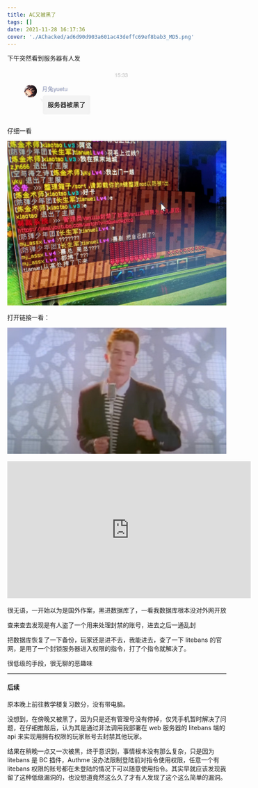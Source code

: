 ```yaml
---
title: AC又被黑了
tags: []
date: 2021-11-28 16:17:36
cover: './AChacked/ad6d90d903a601ac43deffc69ef8bab3_MD5.png'
---
```


下午突然看到服务器有人发

![](AChacked/2ff5f8e25caecacb251103e71d19619a_MD5.png)

仔细一看

![](AChacked/b60e6a86963a00dd18a1d4832264b9c5_MD5.png)

打开链接一看：

![](AChacked/ad6d90d903a601ac43deffc69ef8bab3_MD5.png)

<iframe width="560" height="315" src="https://www.youtube.com/embed/dQw4w9WgXcQ" title="YouTube video player" frameborder="0" allow="accelerometer; autoplay; clipboard-write; encrypted-media; gyroscope; picture-in-picture" allowfullscreen></iframe>

很无语，一开始以为是国外作案，黑进数据库了，一看我数据库根本没对外网开放

查来查去发现是有人盗了一个用来处理封禁的账号，进去之后一通乱封

把数据库恢复了一下备份，玩家还是进不去，我能进去，查了一下 litebans 的官网，是用了一个封锁服务器进入权限的指令，打了个指令就解决了。

很低级的手段，很无聊的恶趣味

---

#### 后续

原本晚上前往教学楼复习数分，没有带电脑。

没想到，在傍晚又被黑了，因为只是还有管理号没有停掉，仅凭手机暂时解决了问题，在仔细推敲后，认为其是通过非法调用我部署在 web 服务器的 litebans 端的 api 来实现用拥有权限的玩家账号去封禁其他玩家。

结果在稍晚一点又一次被黑，终于意识到，事情根本没有那么复杂，只是因为 litebans 是 BC 插件，Authme 没办法限制登陆前对指令使用权限，任意一个有 litebans 权限的账号都在未登陆的情况下可以随意使用指令。其实早就应该发现我留了这种低级漏洞的，也没想道竟然这么久了才有人发现了这个这么简单的漏洞。
